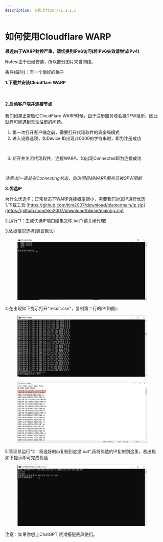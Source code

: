 ```yaml
---
description: 下载:https://1.1.1.1
---
```


# 如何使用Cloudflare WARP

**最近由于WARP封控严重，请切换到IPv6访问(若IPv6失效请尝试IPv4)**

Notes:由于已经安装，所以部分图片来自网络。

条件(临时)：有一个很好的梯子

**1.下载并安装Cloudflare WARP**

<figure><img src="https://cdn.jsdelivr.net/gh/Misaka-blog/imgs@main/20230208121804.png" alt=""><figcaption></figcaption></figure>

#### 2.启动客户端并连接节点 <a href="#qi-dong-ke-hu-duan-bing-lian-jie-jie-dian" id="qi-dong-ke-hu-duan-bing-lian-jie-jie-dian"></a>

我们如果正常启动CloudFlare WARP时候，由于注册服务域名被GFW阻断，因此就有可能遇到无法注册的问题。

1. 第一次打开客户端之前，需要打开代理软件的真全局模式
2. 进入设置选项，如Device ID出现非0000的字符串时，即为注册成功

<figure><img src="https://cdn.jsdelivr.net/gh/Misaka-blog/imgs@main/20230208121824.png" alt=""><figcaption></figcaption></figure>

3. 断开并关闭代理软件，连接WARP。如出现Connected即为连接成功

<figure><img src="https://cdn.jsdelivr.net/gh/Misaka-blog/imgs@main/20230208121841.png" alt=""><figcaption></figcaption></figure>

_注意:如一直处在Connecting状态，则说明目前WARP服务已被GFW阻断_

**3.优选IP**

为什么优选IP：正常状态下WARP连接概率很小，需要我们对其IP进行优选\
1.下载工具:[https://github.com/hjm2007/download/blame/main/ip.zip](https://github.com/hjm2007/download/blame/main/ip.zip)

2.运行"1：生成优选IP端口结果文件.bat"(请关闭代理)

3.依据情况选择(建议默认)

<figure><img src="../.gitbook/assets/屏幕截图 2023-06-24 170704.png" alt=""><figcaption></figcaption></figure>

4.在出现如下提示打开"result.csv"，复制第二行的IP(如图):

<figure><img src="../.gitbook/assets/屏幕截图 2023-06-24 170923.png" alt=""><figcaption></figcaption></figure>

<figure><img src="../.gitbook/assets/屏幕截图 2023-06-24 171014.png" alt=""><figcaption></figcaption></figure>

5.管理员运行"2：将选好的ip复制到这里.bat",再将优选的IP复制到这里，若出现如下提示即可完成优选

<figure><img src="../.gitbook/assets/屏幕截图 2023-06-24 171041.png" alt=""><figcaption></figcaption></figure>

注意：如果你想上ChatGPT,试试搭配赛风使用。
